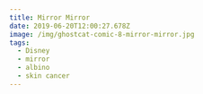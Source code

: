 ```yaml
---
title: Mirror Mirror
date: 2019-06-20T12:00:27.678Z
image: /img/ghostcat-comic-8-mirror-mirror.jpg
tags:
  - Disney
  - mirror
  - albino
  - skin cancer
---
```


